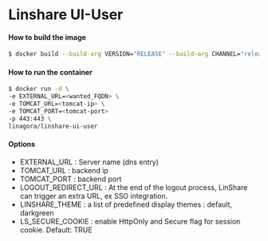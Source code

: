 # Linshare UI-User

#### How to build the image

```bash
$ docker build --build-arg VERSION="RELEASE" --build-arg CHANNEL="releases" -t linagora/linshare-ui-user:latest .
```

#### How to run the container

```bash
$ docker run -d \
-e EXTERNAL_URL=<wanted_FQDN> \
-e TOMCAT_URL=<tomcat-ip> \
-e TOMCAT_PORT=<tomcat-port>
-p 443:443 \
linagora/linshare-ui-user
```

#### Options

* EXTERNAL_URL : Server name (dns entry)
* TOMCAT_URL : backend ip
* TOMCAT_PORT : backend port
* LOGOUT_REDIRECT_URL : At the end of the logout process, LinShare can trigger
  an extra URL, ex SSO integration.
* LINSHARE_THEME : a list of predefined display themes : default, darkgreen
* LS_SECURE_COOKIE : enable HttpOnly and Secure flag for session cookie. Default: TRUE
